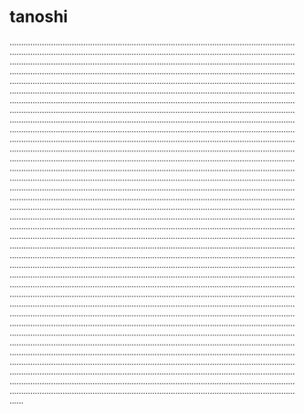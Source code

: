 # tanoshi
..................................................................................................................................................................................................................................................................................................................................................................................................................................................................................................................................................................................................................................................................................................................................................................................................................................................................................................................................................................................................................................................................................................................................................................................................................................................................................................................................................................................................................................................................................................................................................................................................................................................................................................................................................................................................................................................................................................................................................................................................................................................................................................................................................................................................................................................................................................................................................................................................................................................................................................................................................................................................................................................................................................................................................................................................................................................................................................................................................................................................................................................................................................................................................................................................................................................................................................................................................................................................................................................................................................................................................................................................................................................................................................................................................................................................................................................................................................................................................................................................................................................................................................................................................................................................................................................................................................................................................................................................................................................................................................................................................................................................................................................................................................................................................................................